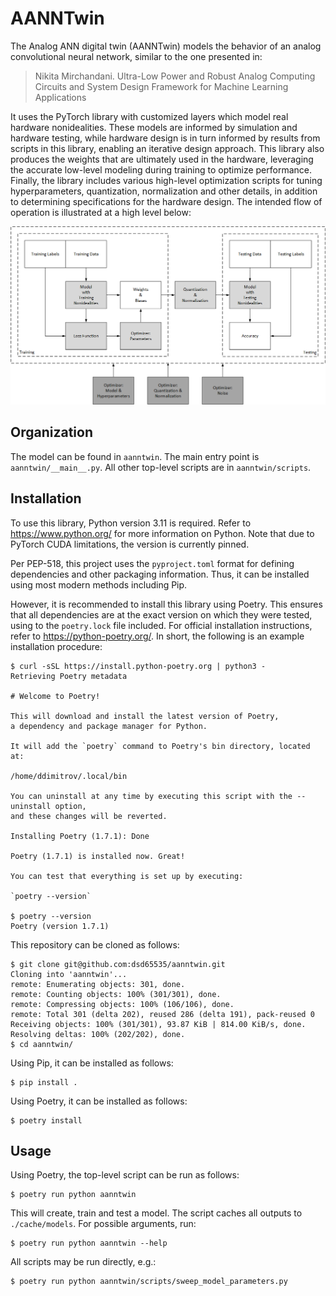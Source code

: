 AANNTwin
========

The Analog ANN digital twin (AANNTwin) models the behavior of
an analog convolutional neural network, similar to the one presented in:
> Nikita Mirchandani. Ultra-Low Power and Robust Analog Computing
> Circuits and System Design Framework for Machine Learning Applications

It uses the PyTorch library with customized layers which model real hardware nonidealities.
These models are informed by simulation and hardware testing,
while hardware design is in turn informed by results from scripts in this library,
enabling an iterative design approach.
This library also produces the weights that are ultimately used in the hardware,
leveraging the accurate low-level modeling during training to optimize performance.
Finally, the library includes various high-level optimization scripts
for tuning hyperparameters, quantization, normalization and other details,
in addition to determining specifications for the hardware design.
The intended flow of operation is illustrated at a high level below:

![AANNTwin Overview](docs/images/aanntwin_overview.png)

Organization
------------

The model can be found in `aanntwin`.
The main entry point is `aanntwin/__main__.py`.
All other top-level scripts are in `aanntwin/scripts`.


Installation
------------

To use this library, Python version 3.11 is required.
Refer to https://www.python.org/ for more information on Python.
Note that due to PyTorch CUDA limitations, the version is currently pinned.

Per PEP-518, this project uses the `pyproject.toml` format
for defining dependencies and other packaging information.
Thus, it can be installed using most modern methods including Pip.

However, it is recommended to install this library using Poetry.
This ensures that all dependencies are at the exact version on which they were tested,
using to the `poetry.lock` file included.
For official installation instructions, refer to https://python-poetry.org/.
In short, the following is an example installation procedure:

    $ curl -sSL https://install.python-poetry.org | python3 -
    Retrieving Poetry metadata
    
    # Welcome to Poetry!
    
    This will download and install the latest version of Poetry,
    a dependency and package manager for Python.
    
    It will add the `poetry` command to Poetry's bin directory, located at:
    
    /home/ddimitrov/.local/bin
    
    You can uninstall at any time by executing this script with the --uninstall option,
    and these changes will be reverted.
    
    Installing Poetry (1.7.1): Done
    
    Poetry (1.7.1) is installed now. Great!
    
    You can test that everything is set up by executing:
    
    `poetry --version`
    
    $ poetry --version
    Poetry (version 1.7.1)

This repository can be cloned as follows:

    $ git clone git@github.com:dsd65535/aanntwin.git
    Cloning into 'aanntwin'...
    remote: Enumerating objects: 301, done.
    remote: Counting objects: 100% (301/301), done.
    remote: Compressing objects: 100% (106/106), done.
    remote: Total 301 (delta 202), reused 286 (delta 191), pack-reused 0
    Receiving objects: 100% (301/301), 93.87 KiB | 814.00 KiB/s, done.
    Resolving deltas: 100% (202/202), done.
    $ cd aanntwin/

Using Pip, it can be installed as follows:

    $ pip install .

Using Poetry, it can be installed as follows:

    $ poetry install

Usage
-----

Using Poetry, the top-level script can be run as follows:

    $ poetry run python aanntwin

This will create, train and test a model.
The script caches all outputs to `./cache/models`.
For possible arguments, run:

    $ poetry run python aanntwin --help

All scripts may be run directly, e.g.:

    $ poetry run python aanntwin/scripts/sweep_model_parameters.py
